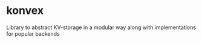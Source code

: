 # konvex
Library to abstract KV-storage in a modular way along with implementations for popular backends
